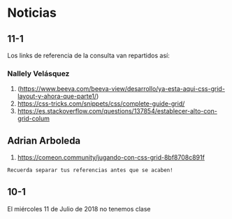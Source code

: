 # Noticias


## 11-1

Los links de referencia de la consulta van repartidos así:

### Nallely Velásquez

1. (https://www.beeva.com/beeva-view/desarrollo/ya-esta-aqui-css-grid-layout-y-ahora-que-parte1/)
2. https://css-tricks.com/snippets/css/complete-guide-grid/
3. https://es.stackoverflow.com/questions/137854/establecer-alto-con-grid-colum

## Adrian Arboleda

1. https://comeon.community/jugando-con-css-grid-8bf8708c891f

```markdown
Recuerda separar tus referencias antes que se acaben!
```

## 10-1

El miércoles 11 de Julio de 2018 no tenemos clase